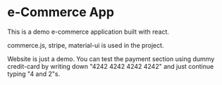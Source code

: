 # e-Commerce App

This is a demo e-commerce application built with react.

commerce.js, stripe, material-ui is used in the project.

Website is just a demo. You can test the payment section using dummy credit-card by writing down "4242 4242 4242 4242" and just continue typing "4 and 2"s.
